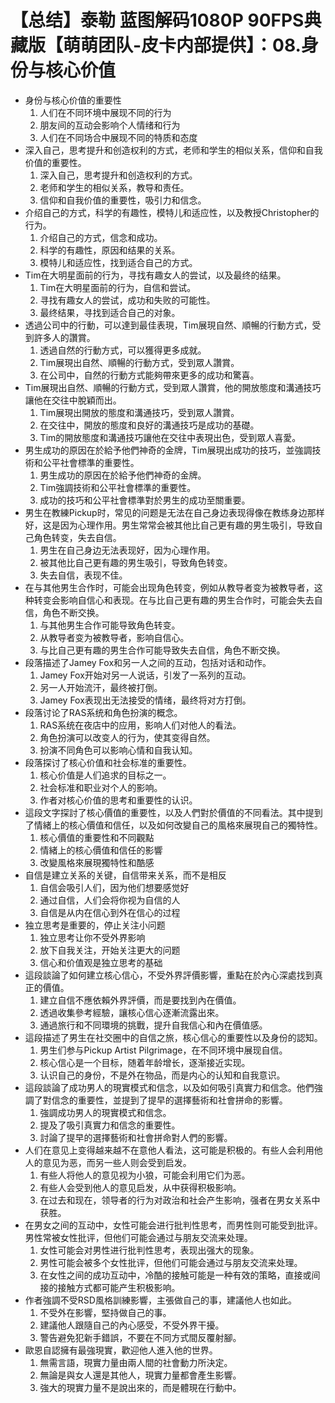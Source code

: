 # 【总结】泰勒 蓝图解码1080P 90FPS典藏版【萌萌团队-皮卡内部提供】：08.身份与核心价值

-   身份与核心价值的重要性
    1.  人们在不同环境中展现不同的行为
    2.  朋友间的互动会影响个人情绪和行为
    3.  人们在不同场合中展现不同的特质和态度
-   深入自己，思考提升和创造权利的方式，老师和学生的相似关系，信仰和自我价值的重要性。
    1.  深入自己，思考提升和创造权利的方式。
    2.  老师和学生的相似关系，教导和责任。
    3.  信仰和自我价值的重要性，吸引力和信念。
-   介绍自己的方式，科学的有趣性，模特儿和适应性，以及教授Christopher的行为。
    1.  介绍自己的方式，信念和成功。
    2.  科学的有趣性，原因和结果的关系。
    3.  模特儿和适应性，找到适合自己的方式。
-   Tim在大明星面前的行为，寻找有趣女人的尝试，以及最终的结果。
    1.  Tim在大明星面前的行为，自信和尝试。
    2.  寻找有趣女人的尝试，成功和失败的可能性。
    3.  最终结果，寻找到适合自己的对象。
-   透過公司中的行動，可以達到最佳表現，Tim展現自然、順暢的行動方式，受到許多人的讚賞。
    1.  透過自然的行動方式，可以獲得更多成就。
    2.  Tim展現出自然、順暢的行動方式，受到眾人讚賞。
    3.  在公司中，自然的行動方式能夠帶來更多的成功和驚喜。
-   Tim展現出自然、順暢的行動方式，受到眾人讚賞，他的開放態度和溝通技巧讓他在交往中脫穎而出。
    1.  Tim展現出開放的態度和溝通技巧，受到眾人讚賞。
    2.  在交往中，開放的態度和良好的溝通技巧是成功的基礎。
    3.  Tim的開放態度和溝通技巧讓他在交往中表現出色，受到眾人喜愛。
-   男生成功的原因在於給予他們神奇的金牌，Tim展現出成功的技巧，並強調技術和公平社會標準的重要性。
    1.  男生成功的原因在於給予他們神奇的金牌。
    2.  Tim強調技術和公平社會標準的重要性。
    3.  成功的技巧和公平社會標準對於男生的成功至關重要。
-   男生在教練Pickup时，常见的问题是无法在自己身边表现得像在教练身边那样好，这是因为心理作用。男生常常会被其他比自己更有趣的男生吸引，导致自己角色转变，失去自信。
    1.  男生在自己身边无法表现好，因为心理作用。
    2.  被其他比自己更有趣的男生吸引，导致角色转变。
    3.  失去自信，表现不佳。
-   在与其他男生合作时，可能会出现角色转变，例如从教导者变为被教导者，这种转变会影响自信心和表现。在与比自己更有趣的男生合作时，可能会失去自信，角色不断交换。
    1.  与其他男生合作可能导致角色转变。
    2.  从教导者变为被教导者，影响自信心。
    3.  与比自己更有趣的男生合作可能导致失去自信，角色不断交换。
-   段落描述了Jamey Fox和另一人之间的互动，包括对话和动作。
    1.  Jamey Fox开始对另一人说话，引发了一系列的互动。
    2.  另一人开始流汗，最终被打倒。
    3.  Jamey Fox表现出无法接受的情绪，最终将对方打倒。
-   段落讨论了RAS系统和角色扮演的概念。
    1.  RAS系统在夜店中的应用，影响人们对他人的看法。
    2.  角色扮演可以改变人的行为，使其变得自然。
    3.  扮演不同角色可以影响心情和自我认知。 
-   段落探讨了核心价值和社会标准的重要性。
    1.  核心价值是人们追求的目标之一。
    2.  社会标准和职业对个人的影响。
    3.  作者对核心价值的思考和重要性的认识。
-   這段文字探討了核心價值的重要性，以及人們對於價值的不同看法。其中提到了情緒上的核心價值和信任，以及如何改變自己的風格來展現自己的獨特性。
    1.  核心價值的重要性和不同觀點
    2.  情緒上的核心價值和信任的影響
    3.  改變風格來展現獨特性和酷感
-   自信是建立关系的关键，自信带来关系，而不是相反
    1.  自信会吸引人们，因为他们想要感觉好
    2.  通过自信，人们会将你视为自信的人
    3.  自信是从内在信心到外在信心的过程
-   独立思考是重要的，停止关注小问题
    1.  独立思考让你不受外界影响
    2.  放下自我关注，开始关注更大的问题
    3.  信心和价值观是独立思考的基础
-   這段談論了如何建立核心信心，不受外界評價影響，重點在於內心深處找到真正的價值。
    1.  建立自信不應依賴外界評價，而是要找到內在價值。
    2.  透過收集參考經驗，讓核心信心逐漸流露出來。
    3.  通過旅行和不同環境的挑戰，提升自我信心和內在價值感。
-   這段描述了男生在社交圈中的自信之旅，核心信心的重要性以及身份的認知。
    1.  男生们参与Pickup Artist Pilgrimage，在不同环境中展现自信。
    2.  核心信心是一个目标，随着年龄增长，逐渐接近实现。
    3.  认识自己的身份，不是外在物品，而是内心的认知和自我意识。
-   這段談論了成功男人的現實模式和信念，以及如何吸引真實力和信念。他們強調了對信念的重要性，並提到了提早的選擇藝術和社會拼命的影響。
    1.  強調成功男人的現實模式和信念。
    2.  提及了吸引真實力和信念的重要性。
    3.  討論了提早的選擇藝術和社會拼命對人們的影響。
-   人们在意见上变得越来越不在意他人看法，这可能是积极的。有些人会利用他人的意见为恶，而另一些人则会受到启发。
    1.  有些人将他人的意见视为小狼，可能会利用它们为恶。
    2.  有些人会受到他人的意见启发，从中获得积极影响。
    3.  在过去和现在，领导者的行为对政治和社会产生影响，强者在男女关系中获胜。
-   在男女之间的互动中，女性可能会进行批判性思考，而男性则可能受到批评。男性常被女性批评，但他们可能会通过与朋友交流来处理。
    1.  女性可能会对男性进行批判性思考，表现出强大的现象。
    2.  男性可能会被多个女性批评，但他们可能会通过与朋友交流来处理。
    3.  在女性之间的成功互动中，冷酷的接触可能是一种有效的策略，直接或间接的接触方式都可能产生积极影响。
-   作者強調不受RSD風格訓練影響，主張做自己的事，建議他人也如此。
    1.  不受外在影響，堅持做自己的事。
    2.  建議他人跟隨自己的內心感受，不受外界干擾。
    3.  警告避免犯新手錯誤，不要在不同方式間反覆射腳。
-   歐恩自認擁有最強現實，歡迎他人進入他的世界。
    1.  無需言語，現實力量由兩人間的社會動力所決定。
    2.  無論是與女人還是其他人，現實力量都會產生影響。
    3.  強大的現實力量不是說出來的，而是體現在行動中。
